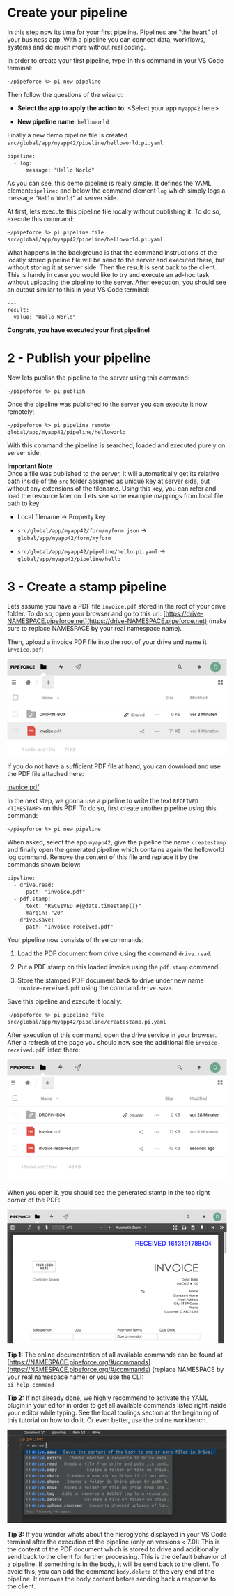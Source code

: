 
# Create your pipeline

In this step now its time for your first pipeline. Pipelines are “the heart” of your business app. With a pipeline you can connect data, workflows, systems and do much more without real coding.

In order to create your first pipeline, type-in this command in your VS Code terminal:

```
~/pipeforce %> pi new pipeline
```

Then follow the questions of the wizard:

*   **Select the app to apply the action to**: <Select your app `myapp42` here>
    
*   **New pipeline name**: `helloworld`
    

Finally a new demo pipeline file is created `src/global/app/myapp42/pipeline/helloworld.pi.yaml`:

```
pipeline:
  - log:        
      message: "Hello World"
```

As you can see, this demo pipeline is really simple. It defines the YAML element`pipeline:` and below the command element `log` which simply logs a message `“Hello World”` at server side.

At first, lets execute this pipeline file locally without publishing it. To do so, execute this command:

```
~/pipeforce %> pi pipeline file src/global/app/myapp42/pipeline/helloworld.pi.yaml
```

What happens in the background is that the command instructions of the locally stored pipeline file will be send to the server and executed there, but without storing it at server side. Then the result is sent back to the client. This is handy in case you would like to try and execute an ad-hoc task without uploading the pipeline to the server. After execution, you should see an output similar to this in your VS Code terminal:

```
---
result:
  value: "Hello World"
```

**Congrats, you have executed your first pipeline!**

# 2 - Publish your pipeline

Now lets publish the pipeline to the server using this command:

```
~/pipeforce %> pi publish
```

Once the pipeline was published to the server you can execute it now remotely:

```
~/pipeforce %> pi pipeline remote global/app/myapp42/pipeline/helloworld
```

With this command the pipeline is searched, loaded and executed purely on server side.

**Important Note**  
Once a file was published to the server, it will automatically get its relative path inside of the `src` folder assigned as unique key at server side, but without any extensions of the filename. Using this key, you can refer and load the resource later on. Lets see some example mappings from local file path to key:

*   Local filename → Property key
    
*   `src/global/app/myapp42/form/myform.json` → `global/app/myapp42/form/myform`
    
*   `src/global/app/myapp42/pipeline/hello.pi.yaml` → `global/app/myapp42/pipeline/hello`
    

# 3 - Create a stamp pipeline

Lets assume you have a PDF file `invoice.pdf` stored in the root of your drive folder. To do so, open your browser and go to this url: [https://drive-NAMESPACE.pipeforce.net](https://drive-NAMESPACE.pipeforce.net) (make sure to replace NAMESPACE by your real namespace name).

Then, upload a invoice PDF file into the root of your drive and name it `invoice.pdf`:

![](../../img/image-20210213-042536.png)

If you do not have a sufficient PDF file at hand, you can download and use the PDF file attached here:

[invoice.pdf](/wiki/spaces/DEVEX/pages/2151286028/Tutorial%3A+Create+a+pipeline+with+CLI?preview=%2F2151286028%2F2151286056%2Finvoice.pdf)

In the next step, we gonna use a pipeline to write the text `RECEIVED <TIMESTAMP>` on this PDF. To do so, first create another pipeline using this command:

```
~/piepforce %> pi new pipeline
```

When asked, select the app `myapp42`, give the pipeline the name `createstamp` and finally open the generated pipeline which contains again the helloworld log command. Remove the content of this file and replace it by the commands shown below:

```
pipeline:
  - drive.read:
      path: "invoice.pdf"
  - pdf.stamp:
      text: "RECEIVED #{@date.timestamp()}"
      margin: "20"
  - drive.save:
      path: "invoice-received.pdf"
```

Your pipeline now consists of three commands:

1.  Load the PDF document from drive using the command `drive.read`.
    
2.  Put a PDF stamp on this loaded invoice using the `pdf.stamp` command.
    
3.  Store the stamped PDF document back to drive under new name `invoice-received.pdf` using the command `drive.save`.
    

Save this pipeline and execute it locally:

```
~/pipeforce %> pi pipeline file src/global/app/myapp42/pipeline/createstamp.pi.yaml
```

After execution of this command, open the drive service in your browser. After a refresh of the page you should now see the additional file `invoice-received.pdf` listed there:

![](../../img/image-20210213-045220.png)

When you open it, you should see the generated stamp in the top right corner of the PDF:

![](../../img/image-20210213-045350.png)

**Tip 1:** The online documentation of all available commands can be found at [https://NAMESPACE.pipeforce.org/#/commands](https://NAMESPACE.pipeforce.org/#/commands) (replace NAMESPACE by your real namespace name) or you use the CLI:  
`pi help command`

**Tip 2:** If not already done, we highly recommend to activate the YAML plugin in your editor in order to get all available commands listed right inside your editor while typing. See the local toolings section at the beginning of this tutorial on how to do it. Or even better, use the online workbench.

![](../../img/image-20200815-094048.png)

**Tip 3:** If you wonder whats about the hieroglyphs displayed in your VS Code terminal after the execution of the pipeline (only on versions < 7.0): This is the content of the PDF document which is stored to drive and additionally send back to the client for further processing. This is the default behavior of a pipeline: If something is in the body, it will be send back to the client. To avoid this, you can add the command `body.delete` at the very end of the pipeline. It removes the body content before sending back a response to the client.
